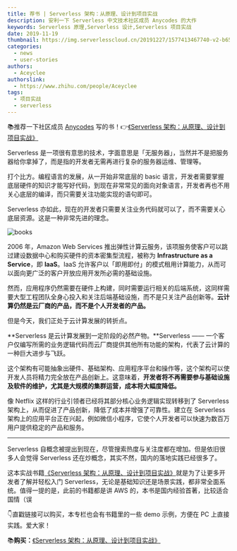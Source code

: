 ```yaml
---
title: 荐书 | Serverless 架构：从原理、设计到项目实战
description: 安利一下 Serverless 中文技术社区成员 Anycodes 的大作
keywords: Serverless 原理,Serverless 设计,Serverless 项目实战
date: 2019-11-19
thumbnail: https://img.serverlesscloud.cn/20191227/1577413467740-v2-b65fcb6a94208a494005fc0c40a99eb6_1200x500.jpg
categories:
  - news
  - user-stories
authors:
  - Aceyclee
authorslink:
  - https://www.zhihu.com/people/Aceyclee
tags:
  - 项目实战
  - serverless
---
```


📚推荐一下社区成员 [Anycodes](https://github.com/anycodes) 写的书！👉[《Serverless 架构：从原理、设计到项目实战》](https://item.jd.com/12592747.html?cu=true&utm_source=kong&utm_medium=tuiguang&utm_campaign=t_1001542270_1001895103_0_1912401775&utm_term=3380c6c4d9f24f5c84a305328060c402)

Serverless 是一项很有意思的技术，字面意思是「无服务器」，当然并不是把服务器给你拿掉了，而是指的开发者无需再进行复杂的服务器运维、管理等。

打个比方。编程语言的发展，从一开始非常底层的 basic 语言，开发者需要掌握底层硬件的知识才能写好代码，到现在非常常见的面向对象语言，开发者再也不用关心底层的编译，而只需要关注功能实现的语句即可。

Serverless 亦如此，现在的开发者只需要关注业务代码就可以了，而不需要关心底层资源。这是一种非常先进的理念。

![books](https://img.serverlesscloud.cn/20191227/1577413467735-v2-b65fcb6a94208a494005fc0c40a99eb6_1200x500.jpg)

2006 年，Amazon Web Services 推出弹性计算云服务，该项服务使客户可以跳过建设数据中心和购买硬件的资本密集型流程，被称为 **Infrastructure as a Service**，即 **IaaS**。IaaS 允许客户以「即用即付」的模式租用计算能力，从而可以面向更广泛的客户开放应用开发所必需的基础设施。

然而，应用程序仍然需要在硬件上构建，同时需要运行相关的后端系统，这同样需要大型工程团队全身心投入和关注后端基础设施，而不是只关注产品创新等。**云计算仍然是云厂商的产品，而不是个人开发者的产品。**

但是今天，我们正处于云计算发展的转折点。

**Serverless 是云计算发展到一定阶段的必然产物。**Serverless —— 一个客户仅编写所需的业务逻辑代码而云厂商提供其他所有功能的架构，代表了云计算的一种巨大进步与飞跃。

这个架构有可能抽象出硬件、基础架构、应用程序平台和操作等，这个架构可以使开发人员将精力完全放在产品创新上。这意味着，**开发者将不再需要参与基础设施及软件的维护，尤其是大规模的集群运营，成本将大幅度降低。**

像 Netflix 这样的行业引领者已经将其部分核心业务逻辑实现转移到了 Serverless 架构上，从而促进了产品创新，降低了成本并增强了可靠性。建立在 Serverless 架构上的应用平台正在兴起，例如微信小程序，它使个人开发者可以快速为数百万用户提供稳定的产品和服务。

* * *

Serverless 自概念被提出到现在，尽管搜索热度与关注度都在增加。但是依旧很多人会觉得 Serverless 还在炒概念，其实不然，国内的落地实践已经很多了。

这本实战书籍[《Serverless 架构：从原理、设计到项目实战》](https://item.jd.com/12592747.html?cu=true&utm_source=kong&utm_medium=tuiguang&utm_campaign=t_1001542270_1001895103_0_1912401775&utm_term=3380c6c4d9f24f5c84a305328060c402)就是为了让更多开发者了解并轻松入门 Serverless，无论是基础知识还是场景实践，都非常全面系统。值得一提的是，此前的书籍都是讲 AWS 的，本书是国内经验首著，比较适合国情（误

👇直戳链接可以购买，本专栏也会有书籍里的一些 demo 示例，方便在 PC 上直接实践。爱大家！

📚**购买：**[《Serverless 架构：从原理、设计到项目实战》](https://item.jd.com/12592747.html?cu=true&utm_source=kong&utm_medium=tuiguang&utm_campaign=t_1001542270_1001895103_0_1912401775&utm_term=3380c6c4d9f24f5c84a305328060c402)

